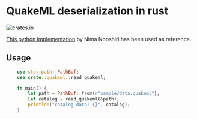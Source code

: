 # QuakeML deserialization in rust

![crates.io](https://img.shields.io/crates/v/quakeml.svg)

[This python implementation](https://git.gfz-potsdam.de/nooshiri/pyquakeml/-/blob/master/src/pyquakeml.py)
by Nima Nooshiri has been used as reference.

## Usage

```rust
    use std::path::PathBuf;
    use crate::quakeml::read_quakeml;

    fn main() {
        let path = PathBuf::from(r"sample/data.quakeml");
        let catalog = read_quakeml(&path);
        println!("catalog data: {}", catalog);
    }
```
